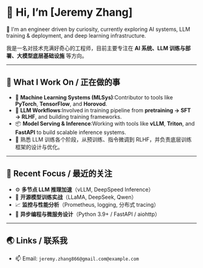 # 👋 Hi, I’m [Jeremy Zhang]

🚀 I'm an engineer driven by curiosity, currently exploring AI systems, LLM training & deployment, and deep learning infrastructure.

我是一名对技术充满好奇心的工程师，目前主要专注在 **AI 系统、LLM 训练与部署、大模型底层基础设施** 等方向。

---

## 🧠 What I Work On / 正在做的事

- 🔬 **Machine Learning Systems (MLSys)**:Contributor to tools like **PyTorch**, **TensorFlow**, and **Horovod**.
- 🤖 **LLM Workflows**:Involved in training pipeline from **pretraining → SFT → RLHF**, and building training frameworks.
- 📦 **Model Serving & Inference**:Working with tools like **vLLM**, **Triton**, and **FastAPI** to build scalable inference systems.
- 🧪 熟悉 LLM 训练各个阶段，从预训练、指令微调到 RLHF，并负责底层训练框架的设计与优化。

---



## 🧩 Recent Focus / 最近的关注

- ⚙️ **多节点 LLM 推理加速**（vLLM, DeepSpeed Inference）
- 🧠 **开源模型训练实战**（LLaMA, DeepSeek, Qwen）
- 📈 **监控与性能分析**（Prometheus, logging, 分布式 tracing）
- 🧪 **异步编程与微服务设计**（Python 3.9+ / FastAPI / aiohttp）

---

## 🌏 Links / 联系我

- 📫 Email: `jeremy.zhang866@gmail.com@example.com`

